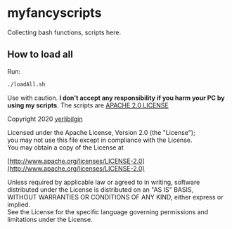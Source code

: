 # myfancyscripts

Collecting bash functions, scripts here. 


## How to load all

Run:

```bash
./loadAll.sh
```


Use with caution. **I don't accept any responsibility if you harm your PC by using my scripts**. The scripts are [APACHE 2.0 LICENSE](./LICENSE)

Copyright 2020 [yerlibilgin](https://github.com/yerlibilgin)

Licensed under the Apache License, Version 2.0 (the "License");  
you may not use this file except in compliance with the License.  
You may obtain a copy of the License at

[http://www.apache.org/licenses/LICENSE-2.0](http://www.apache.org/licenses/LICENSE-2.0)

Unless required by applicable law or agreed to in writing, software  
distributed under the License is distributed on an "AS IS" BASIS,  
WITHOUT WARRANTIES OR CONDITIONS OF ANY KIND, either express or implied.  
See the License for the specific language governing permissions and  
limitations under the License.  
